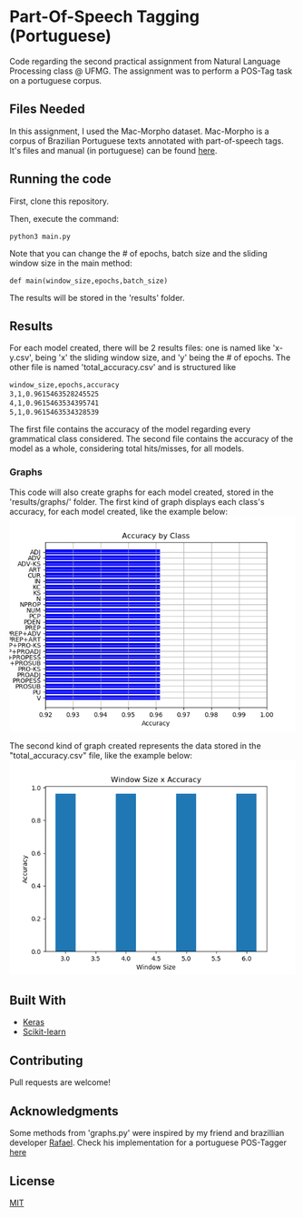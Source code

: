 # Part-Of-Speech Tagging (Portuguese)

Code regarding the second practical assignment from Natural Language Processing class @ UFMG.
The assignment was to perform a POS-Tag task on a portuguese corpus.
## Files Needed

In this assignment, I used the Mac-Morpho dataset. Mac-Morpho is a corpus of Brazilian Portuguese texts annotated with part-of-speech tags. It's files and manual (in portuguese) can be found [here](http://nilc.icmc.usp.br/macmorpho/).


## Running the code
First, clone this repository.

Then, execute the command:

```shell
python3 main.py
```

Note that you can change the # of epochs, batch size and the sliding window size in the main method:
```python3
def main(window_size,epochs,batch_size)
```
The results will be stored in the 'results' folder.

## Results
For each model created, there will be 2 results files: one is named like 'x-y.csv', being 'x' the sliding window size, and
'y' being the # of epochs. The other file is named 'total_accuracy.csv' and is structured like
```
window_size,epochs,accuracy
3,1,0.9615463528245525
4,1,0.9615463534395741
5,1,0.9615463534328539
```

The first file contains the accuracy of the model regarding every grammatical class considered. The second file contains the accuracy of the model as a whole, considering total hits/misses, for all models.

### Graphs
This code will also create graphs for each model created, stored in the 'results/graphs/' folder. The first kind of graph displays each class's accuracy, for each model created, like the example below:
![Example Graph: Type 1](/results/graphs/accuracy_by_class_3-1.png "Example Graph")

The second kind of graph created represents the data stored in the "total_accuracy.csv" file, like the example below:
![Example Graph: Type 1](/results/graphs/total_accuracy.png "Example Graph")

## Built With
- [Keras](https://keras.io/)
- [Scikit-learn](https://scikit-learn.org/stable/)

## Contributing
Pull requests are welcome!

## Acknowledgments
Some methods from 'graphs.py' were inspired by my friend and brazillian developer [Rafael](https://rafaatsouza.github.io/). Check his implementation for a portuguese POS-Tagger [here](https://github.com/rafaatsouza/nlp_tp2)

## License
[MIT](https://choosealicense.com/licenses/mit/)
